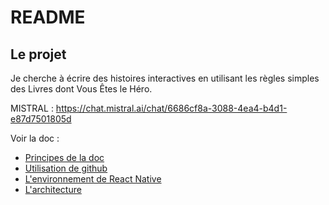# README

## Le projet

Je cherche à écrire des histoires interactives en utilisant les règles simples des Livres dont Vous Êtes le Héro.

MISTRAL : <https://chat.mistral.ai/chat/6686cf8a-3088-4ea4-b4d1-e87d7501805d>

Voir la doc :

- [Principes de la doc](docs/README.md)
- [Utilisation de github](docs/github.md)
- [L'environnement de React Native](docs/react-native-env.md)
- [L'architecture](docs/architecture.md)
